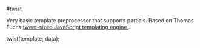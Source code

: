 #twist

Very basic template preprocessor that supports partials. Based on Thomas Fuchs [tweet-sized JavaScript templating engine
](http://mir.aculo.us/2011/03/09/little-helpers-a-tweet-sized-javascript-templating-engine/).

twist(template, data);
